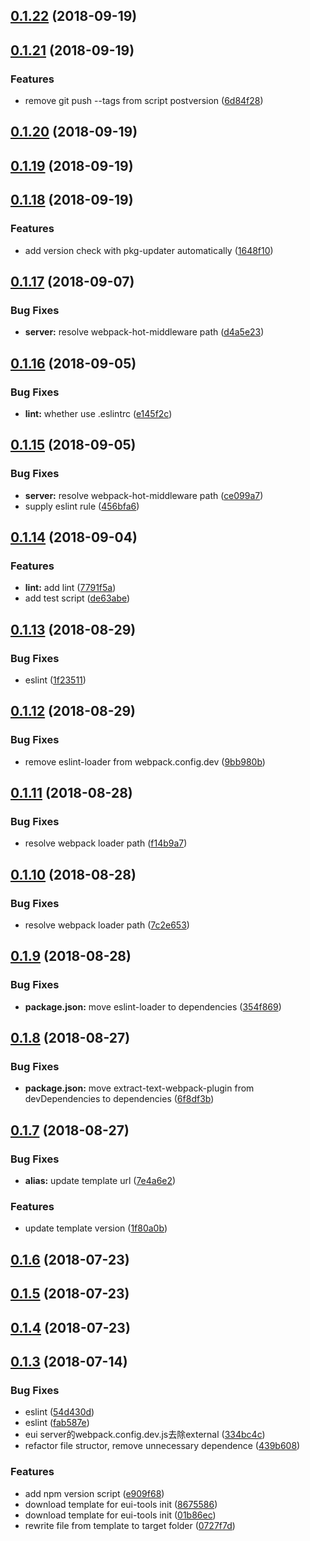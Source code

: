 <a name="0.1.22"></a>
## [0.1.22](https://github.com/MST-EUI/EUI-cli/compare/v0.1.21...v0.1.22) (2018-09-19)



<a name="0.1.21"></a>
## [0.1.21](https://github.com/MST-EUI/EUI-cli/compare/v0.1.20...v0.1.21) (2018-09-19)


### Features

* remove git push --tags from script postversion ([6d84f28](https://github.com/MST-EUI/EUI-cli/commit/6d84f28))



<a name="0.1.20"></a>
## [0.1.20](https://github.com/MST-EUI/EUI-cli/compare/v0.1.19...v0.1.20) (2018-09-19)



<a name="0.1.19"></a>
## [0.1.19](https://github.com/MST-EUI/EUI-cli/compare/v0.1.18...v0.1.19) (2018-09-19)



<a name="0.1.18"></a>
## [0.1.18](https://github.com/MST-EUI/EUI-cli/compare/v0.1.17...v0.1.18) (2018-09-19)


### Features

* add version check with pkg-updater automatically ([1648f10](https://github.com/MST-EUI/EUI-cli/commit/1648f10))



<a name="0.1.17"></a>
## [0.1.17](https://github.com/MST-EUI/EUI-cli/compare/v0.1.16...v0.1.17) (2018-09-07)


### Bug Fixes

* **server:** resolve webpack-hot-middleware path ([d4a5e23](https://github.com/MST-EUI/EUI-cli/commit/d4a5e23))



<a name="0.1.16"></a>
## [0.1.16](https://github.com/MST-EUI/EUI-cli/compare/v0.1.15...v0.1.16) (2018-09-05)


### Bug Fixes

* **lint:** whether use .eslintrc ([e145f2c](https://github.com/MST-EUI/EUI-cli/commit/e145f2c))



<a name="0.1.15"></a>
## [0.1.15](https://github.com/MST-EUI/EUI-cli/compare/v0.1.14...v0.1.15) (2018-09-05)


### Bug Fixes

* **server:** resolve webpack-hot-middleware path ([ce099a7](https://github.com/MST-EUI/EUI-cli/commit/ce099a7))
* supply eslint rule ([456bfa6](https://github.com/MST-EUI/EUI-cli/commit/456bfa6))



<a name="0.1.14"></a>
## [0.1.14](https://github.com/MST-EUI/EUI-cli/compare/v0.1.13...v0.1.14) (2018-09-04)


### Features

* **lint:** add lint ([7791f5a](https://github.com/MST-EUI/EUI-cli/commit/7791f5a))
* add test script ([de63abe](https://github.com/MST-EUI/EUI-cli/commit/de63abe))



<a name="0.1.13"></a>
## [0.1.13](https://github.com/MST-EUI/EUI-cli/compare/v0.1.12...v0.1.13) (2018-08-29)


### Bug Fixes

* eslint ([1f23511](https://github.com/MST-EUI/EUI-cli/commit/1f23511))



<a name="0.1.12"></a>
## [0.1.12](https://github.com/MST-EUI/EUI-cli/compare/v0.1.11...v0.1.12) (2018-08-29)


### Bug Fixes

* remove eslint-loader from webpack.config.dev ([9bb980b](https://github.com/MST-EUI/EUI-cli/commit/9bb980b))



<a name="0.1.11"></a>
## [0.1.11](https://github.com/MST-EUI/EUI-cli/compare/v0.1.10...v0.1.11) (2018-08-28)


### Bug Fixes

* resolve webpack loader path ([f14b9a7](https://github.com/MST-EUI/EUI-cli/commit/f14b9a7))



<a name="0.1.10"></a>
## [0.1.10](https://github.com/MST-EUI/EUI-cli/compare/v0.1.9...v0.1.10) (2018-08-28)


### Bug Fixes

* resolve webpack loader path ([7c2e653](https://github.com/MST-EUI/EUI-cli/commit/7c2e653))



<a name="0.1.9"></a>
## [0.1.9](https://github.com/MST-EUI/EUI-cli/compare/v0.1.8...v0.1.9) (2018-08-28)


### Bug Fixes

* **package.json:** move eslint-loader to dependencies ([354f869](https://github.com/MST-EUI/EUI-cli/commit/354f869))



<a name="0.1.8"></a>
## [0.1.8](https://github.com/MST-EUI/EUI-cli/compare/v0.1.7...v0.1.8) (2018-08-27)


### Bug Fixes

* **package.json:** move extract-text-webpack-plugin from devDependencies to dependencies ([6f8df3b](https://github.com/MST-EUI/EUI-cli/commit/6f8df3b))



<a name="0.1.7"></a>
## [0.1.7](https://github.com/MST-EUI/EUI-cli/compare/v0.1.6...v0.1.7) (2018-08-27)


### Bug Fixes

* **alias:** update template url ([7e4a6e2](https://github.com/MST-EUI/EUI-cli/commit/7e4a6e2))


### Features

* update template version ([1f80a0b](https://github.com/MST-EUI/EUI-cli/commit/1f80a0b))



<a name="0.1.6"></a>
## [0.1.6](https://github.com/MST-EUI/EUI-cli/compare/v0.1.5...v0.1.6) (2018-07-23)



<a name="0.1.5"></a>
## [0.1.5](https://github.com/MST-EUI/EUI-cli/compare/v0.1.4...v0.1.5) (2018-07-23)



<a name="0.1.4"></a>
## [0.1.4](https://github.com/MST-EUI/EUI-cli/compare/v0.1.3...v0.1.4) (2018-07-23)



<a name="0.1.3"></a>
## [0.1.3](https://github.com/MST-EUI/EUI-cli/compare/01b86ec...v0.1.3) (2018-07-14)


### Bug Fixes

* eslint ([54d430d](https://github.com/MST-EUI/EUI-cli/commit/54d430d))
* eslint ([fab587e](https://github.com/MST-EUI/EUI-cli/commit/fab587e))
* eui server的webpack.config.dev.js去除external ([334bc4c](https://github.com/MST-EUI/EUI-cli/commit/334bc4c))
* refactor file structor, remove unnecessary dependence ([439b608](https://github.com/MST-EUI/EUI-cli/commit/439b608))


### Features

* add npm version script ([e909f68](https://github.com/MST-EUI/EUI-cli/commit/e909f68))
* download template for eui-tools init ([8675586](https://github.com/MST-EUI/EUI-cli/commit/8675586))
* download template for eui-tools init ([01b86ec](https://github.com/MST-EUI/EUI-cli/commit/01b86ec))
* rewrite file from template to target folder ([0727f7d](https://github.com/MST-EUI/EUI-cli/commit/0727f7d))



